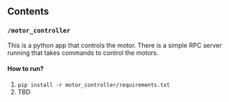## Contents

###  `/motor_controller`

This is a python app that controls the motor. There is a simple RPC server running that takes commands to control the motors.

#### How to run?
1. `pip install -r motor_controller/requirements.txt`
2. TBD

